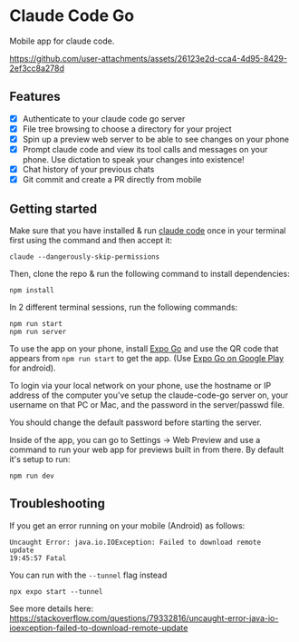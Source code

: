 # Claude Code Go

Mobile app for claude code.

https://github.com/user-attachments/assets/26123e2d-cca4-4d95-8429-2ef3cc8a278d

## Features

- [x] Authenticate to your claude code go server
- [x] File tree browsing to choose a directory for your project
- [x] Spin up a preview web server to be able to see changes on your phone
- [x] Prompt claude code and view its tool calls and messages on your phone. Use dictation to speak your changes into existence!
- [x] Chat history of your previous chats
- [x] Git commit and create a PR directly from mobile

## Getting started

Make sure that you have installed & run [claude code](https://docs.anthropic.com/en/docs/agents-and-tools/claude-code/overview) once in your terminal first using the command and then accept it:

```
claude --dangerously-skip-permissions
```

Then, clone the repo & run the following command to install dependencies:

```shell
npm install
```

In 2 different terminal sessions, run the following commands:

```shell
npm run start
npm run server
```

To use the app on your phone, install [Expo Go](https://apps.apple.com/us/app/expo-go/id982107779) and use the QR code that appears from `npm run start` to get the app. (Use [Expo Go on Google Play](https://play.google.com/store/apps/details?id=host.exp.exponent&hl=en_US) for android).

To login via your local network on your phone, use the hostname or IP address of the computer you've setup the claude-code-go server on, your username on that PC or Mac, and the password in the server/passwd file. 

You should change the default password before starting the server. 

Inside of the app, you can go to Settings -> Web Preview and use a command to run your web app for previews built in from there. By default it's setup to run:
```shell
npm run dev
```

## Troubleshooting

If you get an error running on your mobile (Android) as follows:

```
Uncaught Error: java.io.IOException: Failed to download remote
update
19:45:57 Fatal
```

You can run with the `--tunnel` flag instead

```
npx expo start --tunnel
```

See more details here: https://stackoverflow.com/questions/79332816/uncaught-error-java-io-ioexception-failed-to-download-remote-update
